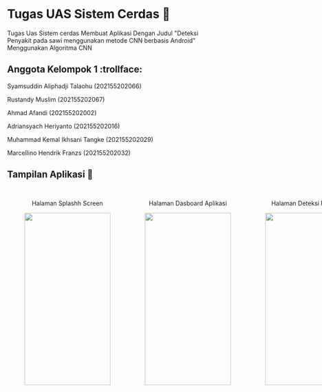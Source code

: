 # Tugas UAS Sistem Cerdas :rocket:
Tugas Uas Sistem cerdas Membuat Aplikasi Dengan Judul "Deteksi Penyakit pada sawi menggunakan metode CNN berbasis Android"
Menggunakan Algoritma CNN

## Anggota Kelompok 1 :trollface:
<p>Syamsuddin Aliphadji Talaohu (202155202066)</p>
<p>Rustandy Muslim (202155202067)</p>
<p>Ahmad Afandi (202155202002)</p>
<p>Adriansyach Heriyanto (202155202016)</p>
<p>Muhammad Kemal Ikhsani Tangke (202155202029)</p>
<p>Marcellino Hendrik Franzs (202155202032)</p>

## Tampilan Aplikasi :iphone:
<div style="display: flex; flex-direction: row; justify-content: space-between; align-items: center;">
  <figure style="margin-bottom: 20px; text-align: center;">
  <p>Halaman Splashh Screen</p>
    <img width="200" height="400" src="![Image](https://github.com/user-attachments/assets/2adc8dfb-cea6-4c19-b573-35a5b8805934)">
  </figure>
  <figure style="margin-bottom: 20px; text-align: center;">
  <p>Halaman Dasboard Aplikasi</p>
    <img width="200" height="400" src="![Image](https://github.com/user-attachments/assets/e5a51cbd-26f1-47a2-8ff7-7c5cb390abd1)">
  </figure>
  <figure style="margin-bottom: 20px; text-align: center;">
  <p>Halaman Deteksi Penyakit</p>
    <img width="200" height="400" src="![Image](https://github.com/user-attachments/assets/e46f5e16-c127-4995-8a3e-ac3b827a5c56)">
  </figure>
  <figure style="margin-bottom: 20px; text-align: center;">
  <p>Halaman Daftar Penyakit</p>
    <img width="200" height="400" src="![Image](https://github.com/user-attachments/assets/1777ce2c-2b4a-41d9-bc53-db7eede3883b)">
  </figure>
  <figure style="margin-bottom: 20px; text-align: center;">
  <p>Halaman Tentang Aplikasi</p>
    <img width="200" height="400" src="![Image](https://github.com/user-attachments/assets/a02f987e-40dd-42fa-b9a5-a5e16702115f)
">
  </figure>
</div>
